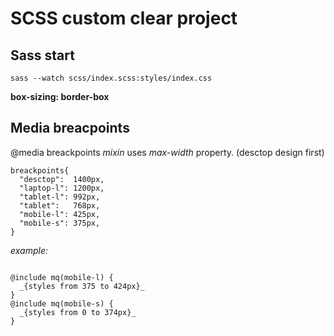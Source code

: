 # SCSS custom clear project


## Sass start

`sass --watch scss/index.scss:styles/index.css`

**box-sizing: border-box**

## Media breacpoints 

@media breackpoints *mixin* uses _max-width_ property. (desctop design first)
```
breackpoints{
  "desctop":  1400px,
  "laptop-l": 1200px,
  "tablet-l": 992px,
  "tablet":   768px,
  "mobile-l": 425px,
  "mobile-s": 375px,
}
```

*example:*
```

@include mq(mobile-l) {
  _{styles from 375 to 424px}_
}
@include mq(mobile-s) {
  _{styles from 0 to 374px}_
}
```


